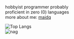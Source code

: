 hobbyist programmer probably <br>
proficient in zero (0) languages <br>
more about me: <a href="https://bmai1.github.io/" target="_blank">maidq</a>

![Top Langs](https://github-readme-stats.vercel.app/api/top-langs/?username=bmai1&layout=compact&theme=dracula)
<br>
![nag](https://github.com/bmai1/bmai1/assets/104703637/47603530-ffe0-4f66-8702-ebb02874bbe4)


